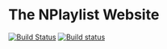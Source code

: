 # The NPlaylist Website

[![Build Status](https://enaivascu.visualstudio.com/NPlaylist/_apis/build/status/nplaylist-website-ci?branchName=master)](https://enaivascu.visualstudio.com/NPlaylist/_build/latest?definitionId=6&branchName=master)
[![Build status](https://ci.appveyor.com/api/projects/status/ckh45nybexsqs9rm/branch/master?svg=true)](https://ci.appveyor.com/project/aivascu/nplaylist-website/branch/master)
